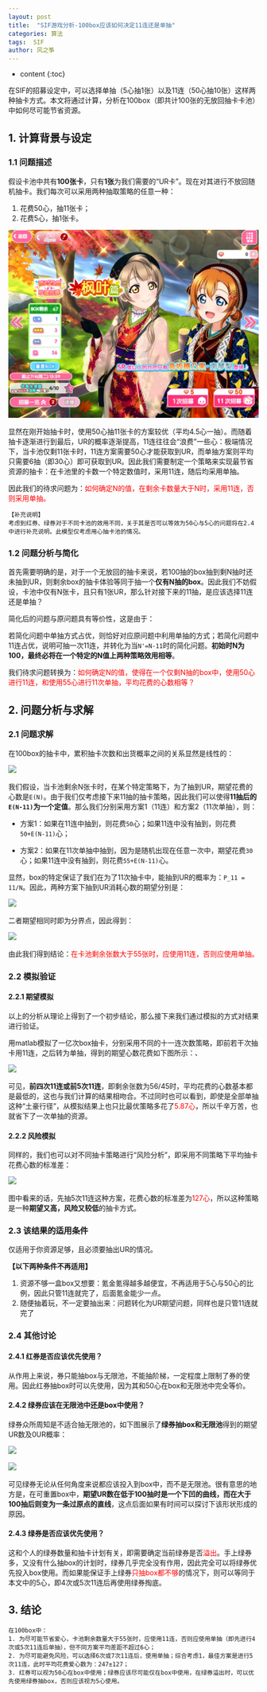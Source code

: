 ```yaml
---
layout: post
title:  "SIF游戏分析-100box应该如何决定11连还是单抽"
categories: 算法
tags:  SIF
author: 风之筝
---
```


* content
{:toc}

在SIF的招募设定中，可以选择单抽（5心抽1张）以及11连（50心抽10张）这样两种抽卡方式。本文将通过计算，分析在100box（即共计100张的无放回抽卡卡池）中如何尽可能节省资源。




## 1. 计算背景与设定

### 1.1 问题描述

假设卡池中共有**100张卡**，只有**1张**为我们需要的“UR卡”。现在对其进行不放回随机抽卡。我们每次可以采用两种抽取策略的任意一种：

1. 花费50心，抽11张卡；
2. 花费5心，抽1张卡。

![](https://raw.githubusercontent.com/ghh3809/ghh3809.github.io/master/_posts/_pic/20190919_wish_example.jpg)

显然在刚开始抽卡时，使用50心抽11张卡的方案较优（平均4.5心一抽）。而随着抽卡逐渐进行到最后，UR的概率逐渐提高，11连往往会“浪费”一些心：极端情况下，当卡池仅剩11张卡时，11连方案需要50心才能获取到UR，而单抽方案则平均只需要6抽（即30心）即可获取到UR。因此我们需要制定一个策略来实现最节省资源的抽卡：在卡池里的卡数一个特定数值时，采用11连，随后均采用单抽。

因此我们的待求问题为：<font color='red'>如何确定N的值，在剩余卡数量大于N时，采用11连，否则采用单抽。</font>

```
【补充说明】
考虑到红券、绿券对于不同卡池的效用不同，关于其是否可以等效为50心与5心的问题将在2.4中进行补充说明。此模型仅考虑用心抽卡池的情况。
```

### 1.2 问题分析与简化

首先需要明确的是，对于一个无放回的抽卡来说，若100抽的box抽到剩N抽时还未抽到UR，则剩余box的抽卡体验等同于抽一个**仅有N抽的box**。因此我们不妨假设，卡池中仅有N张卡，且只有1张UR，那么针对接下来的11抽，是应该选择11连还是单抽？

简化后的问题与原问题具有等价性，这是由于：

若简化问题中单抽方式占优，则恰好对应原问题中利用单抽的方式；若简化问题中11连占优，说明可抽一次11连，并转化为当`N'=N-11`时的简化问题。**初始时N为100，最终必将在一个特定的N值上两种策略效用相等**。

我们待求问题转换为：<font color='red'>如何确定N的值，使得在一个仅剩N抽的box中，使用50心进行11连，和使用55心进行11次单抽，平均花费的心数相等？</font>

## 2. 问题分析与求解

### 2.1 问题求解

在100box的抽卡中，累积抽卡次数和出货概率之间的关系显然是线性的：

![](https://raw.githubusercontent.com/ghh3809/ghh3809.github.io/master/_posts/_pic/20190919_box_success_rate_with_count.jpg)

我们假设，当卡池剩余N张卡时，在某个特定策略下，为了抽到UR，期望花费的心数是`E(N)`。由于我们仅考虑接下来11抽的抽卡策略，因此我们可以使得**11抽后的`E(N-11)`为一个定值**。那么我们分别采用方案1（11连）和方案2（11次单抽），则：

- 方案1：如果在11连中抽到，则花费`50`心；如果11连中没有抽到，则花费`50+E(N-11)`心；

- 方案2：如果在11次单抽中抽到，因为是随机出现在任意一次中，期望花费`30`心；如果11连中没有抽到，则花费`55+E(N-11)`心。

显然，box的特定保证了我们在为了11次抽卡中，能抽到UR的概率为：`P_11 = 11/N`。因此，两种方案下抽到UR消耗心数的期望分别是：

![](https://raw.githubusercontent.com/ghh3809/ghh3809.github.io/master/_posts/_pic/20190919_strategy_expectation.jpg)

二者期望相同时即为分界点，因此得到：

![](https://raw.githubusercontent.com/ghh3809/ghh3809.github.io/master/_posts/_pic/20190919_threshold.jpg)

由此我们得到结论：<font color='red'>在卡池剩余张数大于55张时，应使用11连，否则应使用单抽。</font>

### 2.2 模拟验证

#### 2.2.1 期望模拟

以上的分析从理论上得到了一个初步结论，那么接下来我们通过模拟的方式对结果进行验证。

用matlab模拟了一亿次box抽卡，分别采用不同的十一连次数策略，即前若干次抽卡用11连，之后转为单抽，得到的期望心数花费如下图所示：、

![](https://raw.githubusercontent.com/ghh3809/ghh3809.github.io/master/_posts/_pic/20190919_average_loveca.jpg)

可见，**前四次11连或前5次11连**，即剩余张数为56/45时，平均花费的心数基本都是最低的，这也与我们计算的结果相吻合。不过同时也可以看到，即使是全部单抽这种“土豪行径”，从模拟结果上也只比最优策略多花了<font color='red'>5.87心</font>，所以千辛万苦，也就省下了一次单抽的资源。

#### 2.2.2 风险模拟

同样的，我们也可以对不同抽卡策略进行“风险分析”，即采用不同策略下平均抽卡花费心数的标准差：

![](https://raw.githubusercontent.com/ghh3809/ghh3809.github.io/master/_posts/_pic/20190919_standard_error.jpg)

图中看来的话，先抽5次11连这种方案，花费心数的标准差为<font color='red'>127心</font>，所以这种策略是一种**期望又高，风险又较低**的抽卡方式。

### 2.3 该结果的适用条件

仅适用于你资源足够，且必须要抽出UR的情况。

**【以下两种条件不再适用】**

1. 资源不够一盒box又想要：氪金氪得越多越便宜，不再适用于5心与50心的比例，因此只管11连就完了，后面氪金能少一点。
2. 随便抽着玩，不一定要抽出来：问题转化为UR期望问题，同样也是只管11连就完了

### 2.4 其他讨论

#### 2.4.1 红券是否应该优先使用？

从作用上来说，券只能抽box与无限池，不能抽阶梯，一定程度上限制了券的使用。因此红券抽box时可以先使用，因为其和50心在box和无限池中完全等价。

#### 2.4.2 绿券应该在无限池中还是box中使用？

绿券众所周知是不适合抽无限池的，如下图展示了**绿券抽box和无限池**得到的期望UR数及0UR概率：

![](https://raw.githubusercontent.com/ghh3809/ghh3809.github.io/master/_posts/_pic/20190919_expect_ur.jpg)

![](https://raw.githubusercontent.com/ghh3809/ghh3809.github.io/master/_posts/_pic/20190919_prob_0u.jpg)

可见绿券无论从任何角度来说都应该投入到box中，而不是无限池。很有意思的地方是，在可重置box中，**期望UR数在低于100抽时是一个下凹的曲线，而在大于100抽后则变为一条过原点的直线**，这点后面如果有时间可以探讨下该形状形成的原因。

#### 2.4.3 绿券是否应该优先使用？

这和个人的绿券数量和抽卡计划有关，即需要确定当前绿券是否<font color='red'>溢出</font>。手上绿券多，又没有什么抽box的计划时，绿券几乎完全没有作用，因此完全可以将绿券优先投入box使用。而如果能保证手上绿券<font color='red'>只抽box都不够</font>的情况下，则可以等同于本文中的5心，即4次或5次11连后再使用绿券掏底。

## 3. 结论

```
在100box中：
1. 为尽可能节省爱心，卡池剩余数量大于55张时，应使用11连，否则应使用单抽（即先进行4次或5次11连后单抽），但不同方案平均差距不超过6心；
2. 为尽可能避免风险，可以选择6次或7次11连后，使用单抽；综合考虑1，最佳方案是进行5次11连，此时平均花费爱心数为：247±127；
3. 红券可以视为50心在box中使用；绿券应该尽可能仅在box中使用，在绿券溢出时，可以优先使用绿券抽box，否则应该视为5心使用。
```

